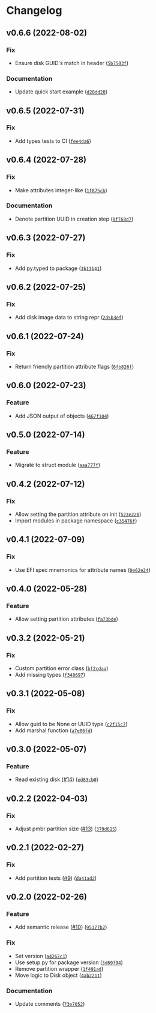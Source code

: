 # Changelog

<!--next-version-placeholder-->

## v0.6.6 (2022-08-02)
### Fix
* Ensure disk GUID's match in header ([`5b7503f`](https://github.com/swysocki/gpt-image/commit/5b7503fd9bab243958d6dc2470d4a9b255d5084f))

### Documentation
* Update quick start example ([`d28dd28`](https://github.com/swysocki/gpt-image/commit/d28dd281f94cced2ce32350eb0f560fe079fc408))

## v0.6.5 (2022-07-31)
### Fix
* Add types tests to CI ([`fee4da6`](https://github.com/swysocki/gpt-image/commit/fee4da6d99392c69a5efffdbb8c09324e93eab07))

## v0.6.4 (2022-07-28)
### Fix
* Make attributes integer-like ([`1f875cb`](https://github.com/swysocki/gpt-image/commit/1f875cbbf1d0ec973957747b8653fd4445d2d10a))

### Documentation
* Denote partition UUID in creation step ([`8f768d7`](https://github.com/swysocki/gpt-image/commit/8f768d758eeb1f735f94432adf555b6c927b6ce6))

## v0.6.3 (2022-07-27)
### Fix
* Add py.typed to package ([`3b13b41`](https://github.com/swysocki/gpt-image/commit/3b13b41bdcfd3a6d1733264a1d8fd4d90329f388))

## v0.6.2 (2022-07-25)
### Fix
* Add disk image data to string repr ([`2d5b3ef`](https://github.com/swysocki/gpt-image/commit/2d5b3ef7e64705c97f74622b98636b21fdc0de3c))

## v0.6.1 (2022-07-24)
### Fix
* Return friendly partition attribute flags ([`6fb826f`](https://github.com/swysocki/gpt-image/commit/6fb826f715d74792fae265afe2634349989a0025))

## v0.6.0 (2022-07-23)
### Feature
* Add JSON output of objects ([`467f104`](https://github.com/swysocki/gpt-image/commit/467f1046c7898e878a03cb8f4ee8b8cf337b0c87))

## v0.5.0 (2022-07-14)
### Feature
* Migrate to struct module ([`aaa777f`](https://github.com/swysocki/gpt-image/commit/aaa777f2ab67c8d57c94dcbb3697ed3384a7a251))

## v0.4.2 (2022-07-12)
### Fix
* Allow setting the partition attribute on init ([`523e220`](https://github.com/swysocki/gpt-image/commit/523e220c3bc3023e3f59c76517f2338773d31645))
* Import modules in package namespace ([`c35476f`](https://github.com/swysocki/gpt-image/commit/c35476faa64b9af870648f0f1dd86e032a36040e))

## v0.4.1 (2022-07-09)
### Fix
* Use EFI spec mnemonics for attribute names ([`0e62e24`](https://github.com/swysocki/gpt-image/commit/0e62e24c1d80939068c7d4fd8c5dc703fbd99eb9))

## v0.4.0 (2022-05-28)
### Feature
* Allow setting partition attributes ([`fa73bde`](https://github.com/swysocki/gpt-image/commit/fa73bde27921561382613e6ed7ed1df88eb85458))

## v0.3.2 (2022-05-21)
### Fix
* Custom partition error class ([`bf2cdaa`](https://github.com/swysocki/gpt-image/commit/bf2cdaa514c8a1ff44d7df7c2e22d09ab4e9c1a1))
* Add missing types ([`f348697`](https://github.com/swysocki/gpt-image/commit/f348697dd7300a12e60d761874819f32b720eb0c))

## v0.3.1 (2022-05-08)
### Fix
* Allow guid to be None or UUID type ([`c2f15c7`](https://github.com/swysocki/gpt-image/commit/c2f15c7c12ca5a66023af8b9fcf5db241f2d70aa))
* Add marshal function ([`a7e06fd`](https://github.com/swysocki/gpt-image/commit/a7e06fd4fd80b0c8717da9803250d5eeb46969db))

## v0.3.0 (2022-05-07)
### Feature
* Read existing disk ([#14](https://github.com/swysocki/gpt-image/issues/14)) ([`ed83cb0`](https://github.com/swysocki/gpt-image/commit/ed83cb06efcdcdad2eee6be6930c8027565823b0))

## v0.2.2 (2022-04-03)
### Fix
* Adjust pmbr partition size ([#13](https://github.com/swysocki/gpt-image/issues/13)) ([`379d615`](https://github.com/swysocki/gpt-image/commit/379d615093451783643a7ec665c98f12ff907927))

## v0.2.1 (2022-02-27)
### Fix
* Add partition tests ([#9](https://github.com/swysocki/gpt-image/issues/9)) ([`da41ad2`](https://github.com/swysocki/gpt-image/commit/da41ad271ea56a2c0bfb53937ddac4f40599509f))

## v0.2.0 (2022-02-26)
### Feature
* Add semantic release ([#10](https://github.com/swysocki/gpt-image/issues/10)) ([`95177b2`](https://github.com/swysocki/gpt-image/commit/95177b21d1d45cb8bde0b736e332fb6452d3ddae))

### Fix
* Set version ([`a4262c1`](https://github.com/swysocki/gpt-image/commit/a4262c100acd4cbdf9f04177700a650710c8a757))
* Use setup.py for package version ([`3d69f94`](https://github.com/swysocki/gpt-image/commit/3d69f945fb22286ba6623e87f607ddb6c5dd7990))
* Remove partition wrapper ([`1f491ad`](https://github.com/swysocki/gpt-image/commit/1f491ad72c05c56094c7ea84b0888d34ffd3a546))
* Move logic to Disk object ([`4ab2211`](https://github.com/swysocki/gpt-image/commit/4ab2211a55beb23ce0f148a1a52387efe11fbd9d))

### Documentation
* Update comments ([`73e7052`](https://github.com/swysocki/gpt-image/commit/73e705213b4fb1144bb8ce92c6d895e7e7be6d4a))
